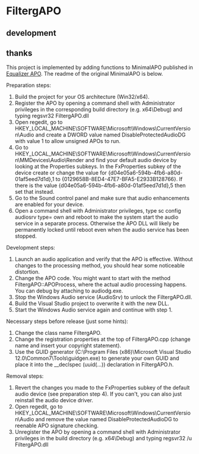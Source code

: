 # FiltergAPO

## development


## thanks
This project is implemented by adding functions to MinimalAPO published in [Equalizer APO](https://sourceforge.net/projects/equalizerapo/).
The readme of the original MinimalAPO is below.

Preparation steps:
1. Build the project for your OS architecture (Win32/x64).
2. Register the APO by opening a command shell with Administrator privileges
   in the corresponding build directory (e.g. x64\Debug) and typing
   regsvr32 FiltergAPO.dll
3. Open regedit, go to HKEY_LOCAL_MACHINE\SOFTWARE\Microsoft\Windows\CurrentVersion\Audio
   and create a DWORD value named DisableProtectedAudioDG with value 1 to allow unsigned APOs to run.
4. Go to HKEY_LOCAL_MACHINE\SOFTWARE\Microsoft\Windows\CurrentVersion\MMDevices\Audio\Render and
   find your default audio device by looking at the Properties subkeys. In the FxProperties subkey of the device
   create or change the value for {d04e05a6-594b-4fb6-a80d-01af5eed7d1d},1 to {0129658B-8ED4-47E7-BFA5-E2933B128766}.
   If there is the value {d04e05a6-594b-4fb6-a80d-01af5eed7d1d},5 then set that instead.
5. Go to the Sound control panel and make sure that audio enhancements are enabled for your device.
6. Open a command shell with Administrator privileges, type
   sc config audiosrv type= own
   and reboot to make the system start the audio service in a separate process. Otherwise the APO DLL will likely be
   permanently locked until reboot even when the audio service has been stopped.

Development steps:
1. Launch an audio application and verify that the APO is effective. Without changes to the processing method,
   you should hear some noticeable distortion.
2. Change the APO code. You might want to start with the method FiltergAPO::APOProcess, where the actual audio
   processing happens. You can debug by attaching to audiodg.exe.
3. Stop the Windows Audio service (AudioSrv) to unlock the FiltergAPO.dll.
4. Build the Visual Studio project to overwrite it with the new DLL.
5. Start the Windows Audio service again and continue with step 1.

Necessary steps before release (just some hints):
1. Change the class name FiltergAPO.
2. Change the registration properties at the top of FiltergAPO.cpp (change name and insert your copyright statement).
3. Use the GUID generator (C:\Program Files (x86)\Microsoft Visual Studio 12.0\Common7\Tools\guidgen.exe)
   to generate your own GUID and place it into the __declspec (uuid(...)) declaration in FiltergAPO.h.

Removal steps:
1. Revert the changes you made to the FxProperties subkey of the default audio device (see preparation step 4).
   If you can't, you can also just reinstall the audio device driver.
2. Open regedit, go to HKEY_LOCAL_MACHINE\SOFTWARE\Microsoft\Windows\CurrentVersion\Audio
   and remove the value named DisableProtectedAudioDG to reenable APO signature checking.
3. Unregister the APO by opening a command shell with Administrator privileges
   in the build directory (e.g. x64\Debug) and typing
   regsvr32 /u FiltergAPO.dll